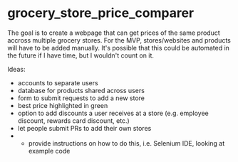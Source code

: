 # grocery_store_price_comparer

The goal is to create a webpage that can get prices of the same product accross multiple grocery stores. For the MVP, stores/websites and products will have to be added manually. It's possible that this could be automated in the future if I have time, but I wouldn't count on it.

Ideas:
- accounts to separate users
- database for products shared across users
- form to submit requests to add a new store
- best price highlighted in green
- option to add discounts a user receives at a store (e.g. employee discount, rewards card discount, etc.)
- let people submit PRs to add their own stores
- - provide instructions on how to do this, i.e. Selenium IDE, looking at example code
